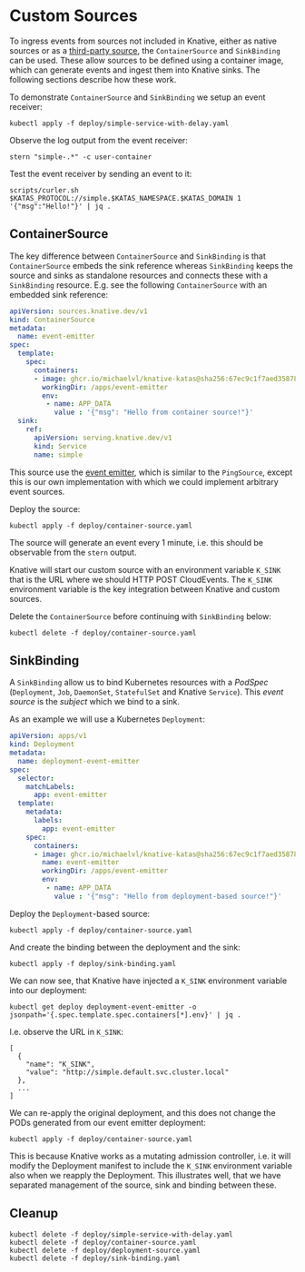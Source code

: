 [//]: # (Copyright, Michael Vittrup Larsen)
[//]: # (Origin: https://github.com/MichaelVL/knative-katas)
[//]: # (Tags: #knative-eventing #source #sink #containersource #sinkbinding)

# Custom Sources

To ingress events from sources not included in Knative, either as native sources
or as a [third-party
source](https://knative.dev/docs/eventing/sources/#third-party-sources), the
`ContainerSource` and `SinkBinding` can be used. These allow sources to be
defined using a container image, which can generate events and ingest them into
Knative sinks. The following sections describe how these work.

To demonstrate `ContainerSource` and `SinkBinding` we setup an event receiver:

```console
kubectl apply -f deploy/simple-service-with-delay.yaml
```

Observe the log output from the event receiver:

```console
stern "simple-.*" -c user-container
```

Test the event receiver by sending an event to it:

```console
scripts/curler.sh $KATAS_PROTOCOL://simple.$KATAS_NAMESPACE.$KATAS_DOMAIN 1 '{"msg":"Hello!"}' | jq .
```

## ContainerSource

The key difference between `ContainerSource` and `SinkBinding` is that
`ContainerSource` embeds the sink reference whereas `SinkBinding` keeps the
source and sinks as standalone resources and connects these with a `SinkBinding`
resource. E.g. see the following `ContainerSource` with an embedded sink
reference:

```yaml
apiVersion: sources.knative.dev/v1
kind: ContainerSource
metadata:
  name: event-emitter
spec:
  template:
    spec:
      containers:
      - image: ghcr.io/michaelvl/knative-katas@sha256:67ec9c1f7aed35878feb071c206d0aa56a2c7aac0826cd1eca1301f595ac8bd9
        workingDir: /apps/event-emitter
        env:
         - name: APP_DATA
           value : '{"msg": "Hello from container source!"}'
  sink:
    ref:
      apiVersion: serving.knative.dev/v1
      kind: Service
      name: simple

```

This source use the [event emitter](src/event-emitter/src/index.js), which is
similar to the `PingSource`, except this is our own implementation with which we
could implement arbitrary event sources.

Deploy the source:

```console
kubectl apply -f deploy/container-source.yaml
```

The source will generate an event every 1 minute, i.e. this should be observable
from the `stern` output.

Knative will start our custom source with an environment variable `K_SINK` that
is the URL where we should HTTP POST CloudEvents. The `K_SINK` environment
variable is the key integration between Knative and custom sources.

Delete the `ContainerSource` before continuing with `SinkBinding` below:

```console
kubectl delete -f deploy/container-source.yaml
```

## SinkBinding

A `SinkBinding` allow us to bind Kubernetes resources with a *PodSpec*
(`Deployment`, `Job`, `DaemonSet`, `StatefulSet` and Knative `Service`). This
*event source* is the *subject* which we bind to a sink.

As an example we will use a Kubernetes `Deployment`:

```yaml
apiVersion: apps/v1
kind: Deployment
metadata:
  name: deployment-event-emitter
spec:
  selector:
    matchLabels:
      app: event-emitter
  template:
    metadata:
      labels:
        app: event-emitter
    spec:
      containers:
      - image: ghcr.io/michaelvl/knative-katas@sha256:67ec9c1f7aed35878feb071c206d0aa56a2c7aac0826cd1eca1301f595ac8bd9
        name: event-emitter
        workingDir: /apps/event-emitter
        env:
         - name: APP_DATA
           value : '{"msg": "Hello from deployment-based source!"}'

```

Deploy the `Deployment`-based source:

```console
kubectl apply -f deploy/container-source.yaml
```

And create the binding between the deployment and the sink:

```console
kubectl apply -f deploy/sink-binding.yaml
```

We can now see, that Knative have injected a `K_SINK` environment variable into
our deployment:

```console
kubectl get deploy deployment-event-emitter -o jsonpath='{.spec.template.spec.containers[*].env}' | jq .
```

I.e. observe the URL in `K_SINK`:

```
[
  {
    "name": "K_SINK",
    "value": "http://simple.default.svc.cluster.local"
  },
  ...
]
```

We can re-apply the original deployment, and this does not change the PODs
generated from our event emitter deployment:

```console
kubectl apply -f deploy/container-source.yaml
```

This is because Knative works as a mutating admission controller, i.e. it will
modify the Deployment manifest to include the `K_SINK` environment variable also
when we reapply the Deployment. This illustrates well, that we have separated
management of the source, sink and binding between these.

## Cleanup

```console
kubectl delete -f deploy/simple-service-with-delay.yaml
kubectl delete -f deploy/container-source.yaml
kubectl delete -f deploy/deployment-source.yaml
kubectl delete -f deploy/sink-binding.yaml
```
